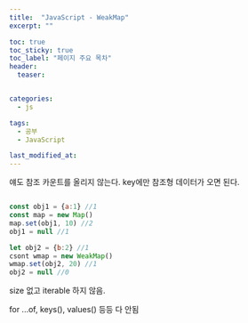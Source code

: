 ```yaml
---
title:  "JavaScript - WeakMap"
excerpt: ""

toc: true
toc_sticky: true
toc_label: "페이지 주요 목차"
header:
  teaser: 


categories:
  - js

tags:
  - 공부
  - JavaScript

last_modified_at: 
---
```


얘도 참조 카운트를 올리지 않는다. key에만 참조형 데이터가 오면 된다.

```js

const obj1 = {a:1} //1
const map = new Map()
map.set(obj1, 10) //2
obj1 = null //1

let obj2 = {b:2} //1
csont wmap = new WeakMap()
wmap.set(obj2, 20) //1
obj2 = null //0
```

size 없고 iterable 하지 않음.

for ...of, keys(), values() 등등 다 안됨

```js

```
